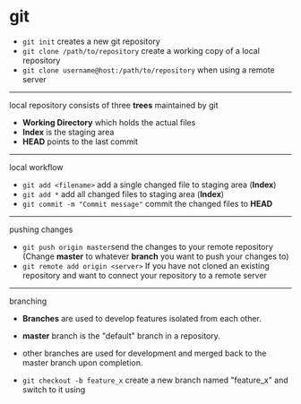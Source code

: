 # git


- `git init` creates a new git repository
- `git clone /path/to/repository` create a working copy of a local repository
- `git clone username@host:/path/to/repository` when using a remote server

---

local repository consists of three **trees** maintained by git
- **Working Directory** which holds the actual files
- **Index** is the staging area
- **HEAD** points to the last commit 

---

local workflow

- `git add <filename>` add a single changed file to staging area (**Index**)
- `git add *` add all changed files to staging area (**Index**)
- `git commit -m "Commit message"` commit the changed files to **HEAD**

---

pushing changes

- `git push origin master`send the changes to your remote repository (Change **master** to whatever **branch** you want to push your changes to)
- `git remote add origin <server>` If you have not cloned an existing repository and want to connect your repository to a remote server

---

branching

- **Branches** are used to develop features isolated from each other.
- **master** branch is the "default" branch in a repository.
- other branches are used for development and merged back to the master branch upon completion.

- `git checkout -b feature_x` create a new branch named "feature_x" and switch to it using
